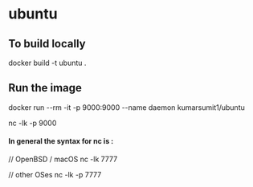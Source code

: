 # ubuntu

## To build locally
docker build -t ubuntu .


## Run the image 
docker run --rm -it -p 9000:9000 --name daemon  kumarsumit1/ubuntu


nc -lk -p 9000


#### In general the syntax for nc is :
// OpenBSD / macOS
nc -lk 7777

// other OSes
nc -lk -p 7777